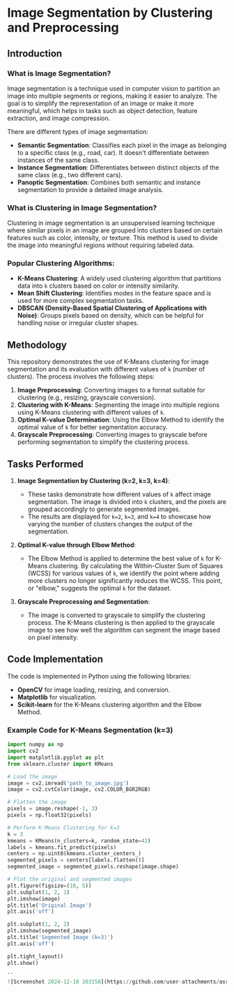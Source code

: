 # Image Segmentation by Clustering and Preprocessing

## Introduction

### What is Image Segmentation?

Image segmentation is a technique used in computer vision to partition an image into multiple segments or regions, making it easier to analyze. The goal is to simplify the representation of an image or make it more meaningful, which helps in tasks such as object detection, feature extraction, and image compression.

There are different types of image segmentation:
- **Semantic Segmentation**: Classifies each pixel in the image as belonging to a specific class (e.g., road, car). It doesn't differentiate between instances of the same class.
- **Instance Segmentation**: Differentiates between distinct objects of the same class (e.g., two different cars).
- **Panoptic Segmentation**: Combines both semantic and instance segmentation to provide a detailed image analysis.

### What is Clustering in Image Segmentation?

Clustering in image segmentation is an unsupervised learning technique where similar pixels in an image are grouped into clusters based on certain features such as color, intensity, or texture. This method is used to divide the image into meaningful regions without requiring labeled data.

### Popular Clustering Algorithms:
- **K-Means Clustering**: A widely used clustering algorithm that partitions data into `k` clusters based on color or intensity similarity.
- **Mean Shift Clustering**: Identifies modes in the feature space and is used for more complex segmentation tasks.
- **DBSCAN (Density-Based Spatial Clustering of Applications with Noise)**: Groups pixels based on density, which can be helpful for handling noise or irregular cluster shapes.

## Methodology

This repository demonstrates the use of K-Means clustering for image segmentation and its evaluation with different values of `k` (number of clusters). The process involves the following steps:

1. **Image Preprocessing**: Converting images to a format suitable for clustering (e.g., resizing, grayscale conversion).
2. **Clustering with K-Means**: Segmenting the image into multiple regions using K-Means clustering with different values of `k`.
3. **Optimal K-value Determination**: Using the Elbow Method to identify the optimal value of `k` for better segmentation accuracy.
4. **Grayscale Preprocessing**: Converting images to grayscale before performing segmentation to simplify the clustering process.

## Tasks Performed

1. **Image Segmentation by Clustering (k=2, k=3, k=4)**:
   - These tasks demonstrate how different values of `k` affect image segmentation. The image is divided into `k` clusters, and the pixels are grouped accordingly to generate segmented images.
   - The results are displayed for `k=2`, `k=3`, and `k=4` to showcase how varying the number of clusters changes the output of the segmentation.

2. **Optimal K-value through Elbow Method**:
   - The Elbow Method is applied to determine the best value of `k` for K-Means clustering. By calculating the Within-Cluster Sum of Squares (WCSS) for various values of `k`, we identify the point where adding more clusters no longer significantly reduces the WCSS. This point, or "elbow," suggests the optimal `k` for the dataset.

3. **Grayscale Preprocessing and Segmentation**:
   - The image is converted to grayscale to simplify the clustering process. The K-Means clustering is then applied to the grayscale image to see how well the algorithm can segment the image based on pixel intensity.

## Code Implementation

The code is implemented in Python using the following libraries:
- **OpenCV** for image loading, resizing, and conversion.
- **Matplotlib** for visualization.
- **Scikit-learn** for the K-Means clustering algorithm and the Elbow Method.

### Example Code for K-Means Segmentation (k=3)
```python
import numpy as np
import cv2
import matplotlib.pyplot as plt
from sklearn.cluster import KMeans

# Load the image
image = cv2.imread('path_to_image.jpg')  
image = cv2.cvtColor(image, cv2.COLOR_BGR2RGB)

# Flatten the image
pixels = image.reshape(-1, 3)  
pixels = np.float32(pixels)  

# Perform K-Means Clustering for k=3
k = 3
kmeans = KMeans(n_clusters=k, random_state=42)
labels = kmeans.fit_predict(pixels)
centers = np.uint8(kmeans.cluster_centers_)  
segmented_pixels = centers[labels.flatten()]  
segmented_image = segmented_pixels.reshape(image.shape)  

# Plot the original and segmented images
plt.figure(figsize=(10, 5))
plt.subplot(1, 2, 1)
plt.imshow(image)
plt.title('Original Image')
plt.axis('off')

plt.subplot(1, 2, 2)
plt.imshow(segmented_image)
plt.title('Segmented Image (k=3)')
plt.axis('off')

plt.tight_layout()
plt.show()

``
![Screenshot 2024-12-18 203158](https://github.com/user-attachments/assets/cdc7c5f3-0c3d-4736-915b-728c8e00e515)

